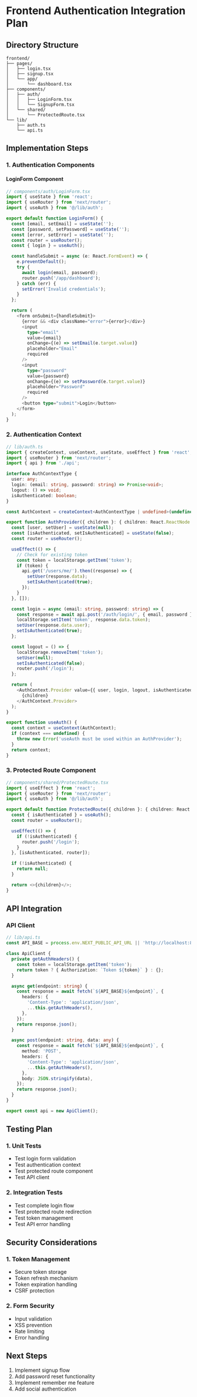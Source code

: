 # Frontend Authentication Integration Plan

## Directory Structure
```
frontend/
├── pages/
│   ├── login.tsx
│   ├── signup.tsx
│   └── app/
│       └── dashboard.tsx
├── components/
│   ├── auth/
│   │   ├── LoginForm.tsx
│   │   └── SignupForm.tsx
│   └── shared/
│       └── ProtectedRoute.tsx
└── lib/
    ├── auth.ts
    └── api.ts
```

## Implementation Steps

### 1. Authentication Components

#### LoginForm Component
```typescript
// components/auth/LoginForm.tsx
import { useState } from 'react';
import { useRouter } from 'next/router';
import { useAuth } from '@/lib/auth';

export default function LoginForm() {
  const [email, setEmail] = useState('');
  const [password, setPassword] = useState('');
  const [error, setError] = useState('');
  const router = useRouter();
  const { login } = useAuth();

  const handleSubmit = async (e: React.FormEvent) => {
    e.preventDefault();
    try {
      await login(email, password);
      router.push('/app/dashboard');
    } catch (err) {
      setError('Invalid credentials');
    }
  };

  return (
    <form onSubmit={handleSubmit}>
      {error && <div className="error">{error}</div>}
      <input
        type="email"
        value={email}
        onChange={(e) => setEmail(e.target.value)}
        placeholder="Email"
        required
      />
      <input
        type="password"
        value={password}
        onChange={(e) => setPassword(e.target.value)}
        placeholder="Password"
        required
      />
      <button type="submit">Login</button>
    </form>
  );
}
```

### 2. Authentication Context

```typescript
// lib/auth.ts
import { createContext, useContext, useState, useEffect } from 'react';
import { useRouter } from 'next/router';
import { api } from './api';

interface AuthContextType {
  user: any;
  login: (email: string, password: string) => Promise<void>;
  logout: () => void;
  isAuthenticated: boolean;
}

const AuthContext = createContext<AuthContextType | undefined>(undefined);

export function AuthProvider({ children }: { children: React.ReactNode }) {
  const [user, setUser] = useState(null);
  const [isAuthenticated, setIsAuthenticated] = useState(false);
  const router = useRouter();

  useEffect(() => {
    // Check for existing token
    const token = localStorage.getItem('token');
    if (token) {
      api.get('/users/me/').then((response) => {
        setUser(response.data);
        setIsAuthenticated(true);
      });
    }
  }, []);

  const login = async (email: string, password: string) => {
    const response = await api.post('/auth/login/', { email, password });
    localStorage.setItem('token', response.data.token);
    setUser(response.data.user);
    setIsAuthenticated(true);
  };

  const logout = () => {
    localStorage.removeItem('token');
    setUser(null);
    setIsAuthenticated(false);
    router.push('/login');
  };

  return (
    <AuthContext.Provider value={{ user, login, logout, isAuthenticated }}>
      {children}
    </AuthContext.Provider>
  );
}

export function useAuth() {
  const context = useContext(AuthContext);
  if (context === undefined) {
    throw new Error('useAuth must be used within an AuthProvider');
  }
  return context;
}
```

### 3. Protected Route Component

```typescript
// components/shared/ProtectedRoute.tsx
import { useEffect } from 'react';
import { useRouter } from 'next/router';
import { useAuth } from '@/lib/auth';

export default function ProtectedRoute({ children }: { children: React.ReactNode }) {
  const { isAuthenticated } = useAuth();
  const router = useRouter();

  useEffect(() => {
    if (!isAuthenticated) {
      router.push('/login');
    }
  }, [isAuthenticated, router]);

  if (!isAuthenticated) {
    return null;
  }

  return <>{children}</>;
}
```

## API Integration

### API Client
```typescript
// lib/api.ts
const API_BASE = process.env.NEXT_PUBLIC_API_URL || 'http://localhost:8000/api';

class ApiClient {
  private getAuthHeaders() {
    const token = localStorage.getItem('token');
    return token ? { Authorization: `Token ${token}` } : {};
  }

  async get(endpoint: string) {
    const response = await fetch(`${API_BASE}${endpoint}`, {
      headers: {
        'Content-Type': 'application/json',
        ...this.getAuthHeaders(),
      },
    });
    return response.json();
  }

  async post(endpoint: string, data: any) {
    const response = await fetch(`${API_BASE}${endpoint}`, {
      method: 'POST',
      headers: {
        'Content-Type': 'application/json',
        ...this.getAuthHeaders(),
      },
      body: JSON.stringify(data),
    });
    return response.json();
  }
}

export const api = new ApiClient();
```

## Testing Plan

### 1. Unit Tests
- Test login form validation
- Test authentication context
- Test protected route component
- Test API client

### 2. Integration Tests
- Test complete login flow
- Test protected route redirection
- Test token management
- Test API error handling

## Security Considerations

### 1. Token Management
- Secure token storage
- Token refresh mechanism
- Token expiration handling
- CSRF protection

### 2. Form Security
- Input validation
- XSS prevention
- Rate limiting
- Error handling

## Next Steps
1. Implement signup flow
2. Add password reset functionality
3. Implement remember me feature
4. Add social authentication 